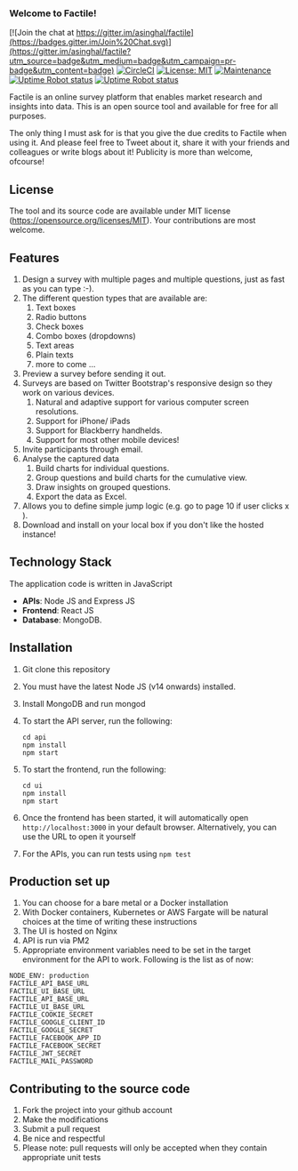 ### Welcome to Factile!

[![Join the chat at https://gitter.im/asinghal/factile](https://badges.gitter.im/Join%20Chat.svg)](https://gitter.im/asinghal/factile?utm_source=badge&utm_medium=badge&utm_campaign=pr-badge&utm_content=badge)
[![CircleCI](https://circleci.com/gh/asinghal/factile.svg?style=shield)](https://circleci.com/github/asinghal/factile)
[![License: MIT](https://img.shields.io/badge/License-MIT-green.svg)](https://opensource.org/licenses/MIT)
[![Maintenance](https://img.shields.io/badge/Maintained%3F-yes-green.svg)](https://github.com/asinghal/factile/graphs/commit-activity)
[![Uptime Robot status](https://img.shields.io/uptimerobot/status/m785566480-fb4f6c6bad50b3f63d62ec1a?label=website%20status)](https://status.factile.net/785566480)
[![Uptime Robot status](https://img.shields.io/uptimerobot/status/m785566474-ea0217b241d62839a85afdb6?label=API%20status)](https://status.factile.net/785566474)


Factile is an online survey platform that enables market research and insights into data. This is an open source tool and available for free for all purposes. 

The only thing I must ask for is that you give the due credits to Factile when using it. And please feel free to Tweet about it, share it with your friends and colleagues or write blogs about it! Publicity is more than welcome, ofcourse!

## License

The tool and its source code are available under MIT license (https://opensource.org/licenses/MIT). Your contributions are most welcome.

## Features

1. Design a survey with multiple pages and multiple questions, just as fast as you can type :-). 
1. The different question types that are available are:
    1. Text boxes
    1. Radio buttons
    1. Check boxes
    1. Combo boxes (dropdowns)
    1. Text areas
    1. Plain texts
    1. more to come ...
1. Preview a survey before sending it out.
1. Surveys are based on Twitter Bootstrap's responsive design so they work on various devices.
    1. Natural and adaptive support for various computer screen resolutions.
    1. Support for iPhone/ iPads
    1. Support for Blackberry handhelds.
    1. Support for most other mobile devices!
1. Invite participants through email.
1. Analyse the captured data 
    1. Build charts for individual questions.
    1. Group questions and build charts for the cumulative view.
    1. Draw insights on grouped questions.
    1. Export the data as Excel.
1. Allows you to define simple jump logic (e.g. go to page 10 if user clicks x ).
1. Download and install on your local box if you don't like the hosted instance!

## Technology Stack

The application code is written in JavaScript

* **APIs**: Node JS and Express JS
* **Frontend**: React JS
* **Database**: MongoDB.

## Installation

1. Git clone this repository
1. You must have the latest Node JS (v14 onwards) installed.
1. Install MongoDB and run mongod
1. To start the API server, run the following:

	```
	cd api
	npm install
	npm start
	```
1. To start the frontend, run the following:

	```
	cd ui
	npm install
	npm start
	```
1. Once the frontend has been started, it will automatically open `http://localhost:3000` in your default browser. Alternatively, you can use the URL to open it yourself
1. For the APIs, you can run tests using `npm test`

## Production set up

1. You can choose for a bare metal or a Docker installation
2. With Docker containers, Kubernetes or AWS Fargate will be natural choices at the time of writing these instructions
3. The UI is hosted on Nginx
4. API is run via PM2
5. Appropriate environment variables need to be set in the target environment for the API to work. Following is the list as of now:

```
NODE_ENV: production
FACTILE_API_BASE_URL
FACTILE_UI_BASE_URL
FACTILE_API_BASE_URL
FACTILE_UI_BASE_URL
FACTILE_COOKIE_SECRET
FACTILE_GOOGLE_CLIENT_ID
FACTILE_GOOGLE_SECRET
FACTILE_FACEBOOK_APP_ID
FACTILE_FACEBOOK_SECRET
FACTILE_JWT_SECRET
FACTILE_MAIL_PASSWORD
```



## Contributing to the source code

1. Fork the project into your github account
2. Make the modifications
3. Submit a pull request
4. Be nice and respectful
5. Please note: pull requests will only be accepted when they contain appropriate unit tests
